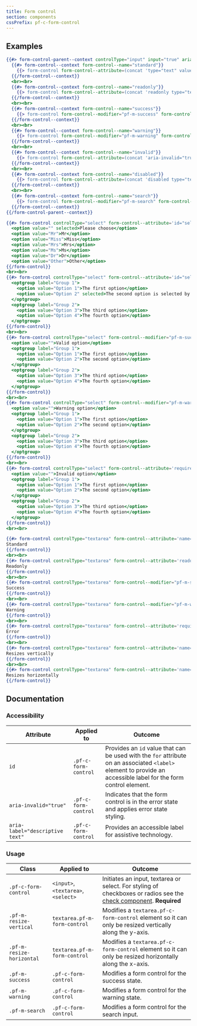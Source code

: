 ```yaml
---
title: Form control
section: components
cssPrefix: pf-c-form-control
---
```


## Examples
```hbs title=Input
{{#> form-control-parent--context controlType="input" input="true" aria-label--string="input example"}}
  {{#> form-control--context form-control--name="standard"}}
    {{> form-control form-control--attribute=(concat 'type="text" value="' form-control--name '" id="' controlType '-' form-control--name '" aria-label="' form-control--name ' ' form-control--name '"')}}
  {{/form-control--context}}
  <br><br>
  {{#> form-control--context form-control--name="readonly"}}
    {{> form-control form-control--attribute=(concat 'readonly type="text" value="' form-control--name '" id="' controlType '-' form-control--name '" aria-label="' form-control--name ' ' form-control--name '"')}}
  {{/form-control--context}}
  <br><br>
  {{#> form-control--context form-control--name="success"}}
    {{> form-control form-control--modifier="pf-m-success" form-control--attribute=(concat 'type="text" value="' form-control--name '" id="' controlType '-' form-control--name '" aria-label="' form-control--name ' ' form-control--name '"')}}
  {{/form-control--context}}
  <br><br>
  {{#> form-control--context form-control--name="warning"}}
    {{> form-control form-control--modifier="pf-m-warning" form-control--attribute=(concat 'type="text" value="' form-control--name '" id="' controlType '-' form-control--name '" aria-label="' form-control--name ' ' form-control--name '"')}}
  {{/form-control--context}}
  <br><br>
  {{#> form-control--context form-control--name="invalid"}}
    {{> form-control form-control--attribute=(concat 'aria-invalid="true" required type="text" value="' form-control--name '" id="' controlType '-' form-control--name '" aria-label="' form-control--name ' ' form-control--name '"')}}
  {{/form-control--context}}
  <br><br>
  {{#> form-control--context form-control--name="disabled"}}
    {{> form-control form-control--attribute=(concat 'disabled type="text" value="' form-control--name '" id="' controlType '-' form-control--name '" aria-label="' form-control--name ' ' form-control--name '"')}}
  {{/form-control--context}}
  <br><br>
  {{#> form-control--context form-control--name="search"}}
    {{> form-control form-control--modifier="pf-m-search" form-control--attribute=(concat 'type="text" value="' form-control--name '" id="' controlType '-' form-control--name '" aria-label="' form-control--name ' ' form-control--name '"')}}
  {{/form-control--context}}
{{/form-control-parent--context}}
```

```hbs title=Select
{{#> form-control controlType="select" form-control--attribute='id="select-standard" name="select-standard" aria-label="Standard select example"'}}
  <option value="" selected>Please choose</option>
  <option value="Mr">Mr</option>
  <option value="Miss">Miss</option>
  <option value="Mrs">Mrs</option>
  <option value="Ms">Ms</option>
  <option value="Dr">Dr</option>
  <option value="Other">Other</option>
{{/form-control}}
<br><br>
{{#> form-control controlType="select" form-control--attribute='id="select-group" name="select-group" aria-label="Select group example"'}}
  <optgroup label="Group 1">
    <option value="Option 1">The first option</option>
    <option value="Option 2" selected>The second option is selected by default</option>
  </optgroup>
  <optgroup label="Group 2">
    <option value="Option 3">The third option</option>
    <option value="Option 4">The fourth option</option>
  </optgroup>
{{/form-control}}
<br><br>
{{#> form-control controlType="select" form-control--modifier="pf-m-success" form-control--attribute='id="select-group-success" name="select-group-success" aria-label="Success state select group example"'}}
  <option value="">Valid option</option>
  <optgroup label="Group 1">
    <option value="Option 1">The first option</option>
    <option value="Option 2">The second option</option>
  </optgroup>
  <optgroup label="Group 2">
    <option value="Option 3">The third option</option>
    <option value="Option 4">The fourth option</option>
  </optgroup>
{{/form-control}}
<br><br>
{{#> form-control controlType="select" form-control--modifier="pf-m-warning" form-control--attribute='id="select-group-warning" name="select-group-warning" aria-label="Warning state select group example"'}}
  <option value="">Warning option</option>
  <optgroup label="Group 1">
    <option value="Option 1">The first option</option>
    <option value="Option 2">The second option</option>
  </optgroup>
  <optgroup label="Group 2">
    <option value="Option 3">The third option</option>
    <option value="Option 4">The fourth option</option>
  </optgroup>
{{/form-control}}
<br><br>
{{#> form-control controlType="select" form-control--attribute='required aria-invalid="true" id="select-group-error" name="select-group-error" aria-label="Error state select group example"'}}
  <option value="">Invalid option</option>
  <optgroup label="Group 1">
    <option value="Option 1">The first option</option>
    <option value="Option 2">The second option</option>
  </optgroup>
  <optgroup label="Group 2">
    <option value="Option 3">The third option</option>
    <option value="Option 4">The fourth option</option>
  </optgroup>
{{/form-control}}
<br><br>
```

```hbs title=Textarea
{{#> form-control controlType="textarea" form-control--attribute='name="textarea-standard" id="textarea-standard" aria-label="Standard textarea example"'}}
Standard
{{/form-control}}
<br><br>
{{#> form-control controlType="textarea" form-control--attribute='readonly name="textarea-readonly" id="textarea-readonly" aria-label="Readonly textarea example"'}}
Readonly
{{/form-control}}
<br><br>
{{#> form-control controlType="textarea" form-control--modifier="pf-m-success" form-control--attribute='name="textarea-success" id="textarea-success" aria-label="Success state textarea example"'}}
Success
{{/form-control}}
<br><br>
{{#> form-control controlType="textarea" form-control--modifier="pf-m-warning" form-control--attribute='name="textarea-warning" id="textarea-warning" aria-label="Warning state textarea example"'}}
Warning
{{/form-control}}
<br><br>
{{#> form-control controlType="textarea" form-control--attribute='required name="textarea-error" id="textarea-error" aria-label="Error state textarea example" aria-invalid="true"'}}
Error
{{/form-control}}
<br><br>
{{#> form-control controlType="textarea" form-control--attribute='name="textarea-resize-vertical" id="textarea-resize-vertical" aria-label="Resize vertical textarea example"' form-control--modifier="pf-m-resize-vertical"}}
Resizes vertically
{{/form-control}}
<br><br>
{{#> form-control controlType="textarea" form-control--attribute='name="textarea-resize-horizontal" id="textarea-resize-horizontal" aria-label="Resize horizontal textarea example"' form-control--modifier="pf-m-resize-horizontal"}}
Resizes horizontally
{{/form-control}}
```

## Documentation

### Accessibility
| Attribute | Applied to | Outcome |
| -- | -- | -- |
| `id` | `.pf-c-form-control` | Provides an `id` value that can be used with the `for` attribute on an associated `<label>` element to provide an accessible label for the form control element.
| `aria-invalid="true"` | `.pf-c-form-control` | Indicates that the form control is in the error state and applies error state styling. |
| `aria-label="descriptive text"` | `.pf-c-form-control` | Provides an accessible label for assistive technology. |

### Usage
| Class | Applied to | Outcome |
| -- | -- | -- |
| `.pf-c-form-control` | `<input>`,`<textarea>`, `<select>` |  Initiates an input, textarea or select. For styling of checkboxes or radios see the [check component](/documentation/core/components/check). **Required**  |
| `.pf-m-resize-vertical` | `textarea.pf-m-form-control` | Modifies a `textarea.pf-c-form-control` element so it can only be resized vertically along the y-axis. |
| `.pf-m-resize-horizontal` | `textarea.pf-m-form-control` | Modifies a `textarea.pf-c-form-control` element so it can only be resized horizontally along the x-axis. |
| `.pf-m-success` | `.pf-c-form-control` | Modifies a form control for the success state. |
| `.pf-m-warning` | `.pf-c-form-control` | Modifies a form control for the warning state. |
| `.pf-m-search` | `.pf-c-form-control` | Modifies a form control for the search input. |
